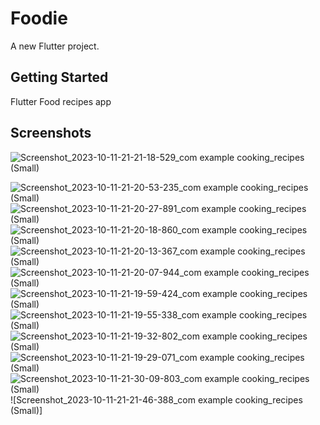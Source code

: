# Foodie

A new Flutter project.

## Getting Started

Flutter Food recipes app

## Screenshots 
![Screenshot_2023-10-11-21-21-18-529_com example cooking_recipes (Small)](https://github.com/Omarg7/Foodie/assets/47927337/fdce615c-9723-4321-a63b-c9eed6e716c3)

![Screenshot_2023-10-11-21-20-53-235_com example cooking_recipes (Small)](https://github.com/Omarg7/Foodie/assets/47927337/ec86e738-a4c6-4b1d-9486-af281ea99088)
![Screenshot_2023-10-11-21-20-27-891_com example cooking_recipes (Small)](https://github.com/Omarg7/Foodie/assets/47927337/3f6b0f0a-55d3-4c6c-bed7-e812139d9d60)
![Screenshot_2023-10-11-21-20-18-860_com example cooking_recipes (Small)](https://github.com/Omarg7/Foodie/assets/47927337/2c82049b-6279-4885-b045-50b950a34331)
![Screenshot_2023-10-11-21-20-13-367_com example cooking_recipes (Small)](https://github.com/Omarg7/Foodie/assets/47927337/251bbb26-9806-40a9-855d-412c7a6ae65a)
![Screenshot_2023-10-11-21-20-07-944_com example cooking_recipes (Small)](https://github.com/Omarg7/Foodie/assets/47927337/97886d17-2af6-469e-bc18-66ac4f725b74)
![Screenshot_2023-10-11-21-19-59-424_com example cooking_recipes (Small)](https://github.com/Omarg7/Foodie/assets/47927337/c05fe9e8-46d2-4a3c-ab5f-9232e45c2d65)
![Screenshot_2023-10-11-21-19-55-338_com example cooking_recipes (Small)](https://github.com/Omarg7/Foodie/assets/47927337/0760c7d6-3740-4b2a-b6b7-98fbae2f5763)
![Screenshot_2023-10-11-21-19-32-802_com example cooking_recipes (Small)](https://github.com/Omarg7/Foodie/assets/47927337/a3429325-253c-4591-9d2f-29ff18b17e7b)
![Screenshot_2023-10-11-21-19-29-071_com example cooking_recipes (Small)](https://github.com/Omarg7/Foodie/assets/47927337/eb8c8871-5898-4758-8d64-c05e0e439cf7)
![Screenshot_2023-10-11-21-30-09-803_com example cooking_recipes (Small)](https://github.com/Omarg7/Foodie/assets/47927337/426b22a4-c71b-41ff-84c1-2783e4171386)
![Screenshot_2023-10-11-21-21-46-388_com example cooking_recipes (Small)]
